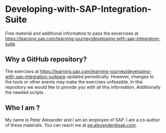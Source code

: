 # Developing-with-SAP-Integration-Suite
Free material and additional information to pass the excercises at https://learning.sap.com/learning-journey/developing-with-sap-integration-suite.

## Why a GitHub repository?
The exercises at https://learning.sap.com/learning-journey/developing-with-sap-integration-suiteare updated periodically. However, changes to the tools or other events may make the exercises unfeasible. 
In this repository we would like to provide you with all this information. Additionally the needed scripts . 

## Who I am ?
My name is Peter Alexander and I am an employee of SAP. I am a co-author of these materials. You can reach me at pe.alexander@sap.com. 
